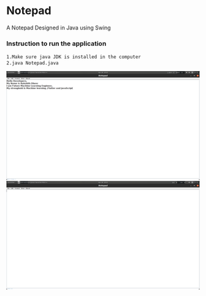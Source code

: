 # Notepad
A Notepad Designed in Java using Swing
### Instruction to run the application
    1.Make sure java JDK is installed in the computer
    2.java Notepad.java

![Demo of the application](demo.png)
![New File](Demo.png)

